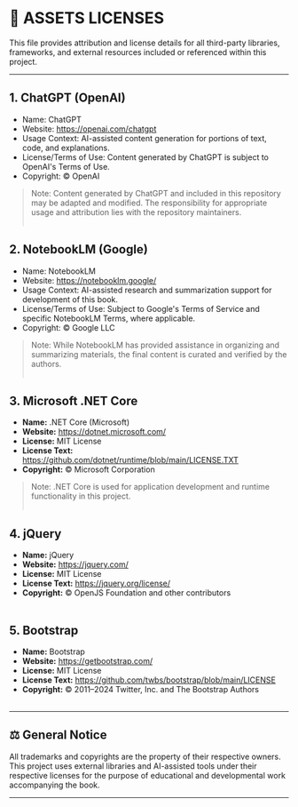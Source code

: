 # 📜 ASSETS LICENSES
This file provides attribution and license details for all third-party libraries, frameworks, and external resources included or referenced within this project.

<hr />

## 1. ChatGPT (OpenAI)
- Name: ChatGPT
- Website: https://openai.com/chatgpt
- Usage Context: AI-assisted content generation for portions of text, code, and explanations.
- License/Terms of Use: Content generated by ChatGPT is subject to OpenAI's Terms of Use.
- Copyright: © OpenAI
> Note: Content generated by ChatGPT and included in this repository may be adapted and modified. The responsibility for appropriate usage and attribution lies with the repository maintainers.
<br /><br />
## 2. NotebookLM (Google)
- Name: NotebookLM
- Website: https://notebooklm.google/
- Usage Context: AI-assisted research and summarization support for development of this book.
- License/Terms of Use: Subject to Google's Terms of Service and specific NotebookLM Terms, where applicable.
- Copyright: © Google LLC
> Note: While NotebookLM has provided assistance in organizing and summarizing materials, the final content is curated and verified by the authors.
<br /><br />
## 3. Microsoft .NET Core
- **Name:** .NET Core (Microsoft)
- **Website:** https://dotnet.microsoft.com/
- **License:** MIT License
- **License Text:** https://github.com/dotnet/runtime/blob/main/LICENSE.TXT
- **Copyright:** © Microsoft Corporation
> Note: .NET Core is used for application development and runtime functionality in this project.
<br /><br />
## 4. jQuery
- **Name:** jQuery
- **Website:** https://jquery.com/
- **License:** MIT License
- **License Text:** https://jquery.org/license/
- **Copyright:** © OpenJS Foundation and other contributors
<br /><br />
## 5. Bootstrap
- **Name:** Bootstrap
- **Website:** https://getbootstrap.com/
- **License:** MIT License
- **License Text:** https://github.com/twbs/bootstrap/blob/main/LICENSE
- **Copyright:** © 2011–2024 Twitter, Inc. and The Bootstrap Authors
<br /><br />
<hr />

## ⚖️ General Notice
All trademarks and copyrights are the property of their respective owners.
This project uses external libraries and AI-assisted tools under their respective licenses for the purpose of educational and developmental work accompanying the book.

<hr />
